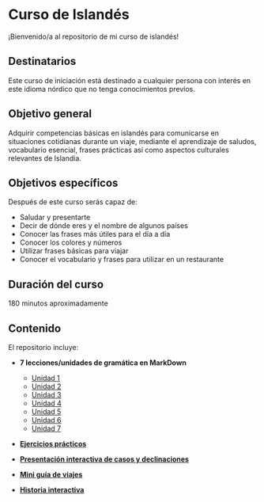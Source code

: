 # Curso de Islandés

¡Bienvenido/a al repositorio de mi curso de islandés! 

## Destinatarios
Este curso de iniciación está destinado a cualquier persona con interés en este idioma nórdico que no tenga conocimientos previos. 

## Objetivo general
Adquirir competencias básicas en islandés para comunicarse en situaciones cotidianas durante un viaje, mediante el aprendizaje de saludos, vocabulario esencial, frases prácticas así como aspectos culturales relevantes de Islandia.

## Objetivos específicos
Después de este curso serás capaz de:
- Saludar y presentarte
- Decir de dónde eres y el nombre de algunos países
- Conocer las frases más útiles para el día a día
- Conocer los colores y números
- Utilizar frases básicas para viajar
- Conocer el vocabulario y frases para utilizar en un restaurante

## Duración del curso
180 minutos aproximadamente

## Contenido  
El repositorio incluye:  
- **7 lecciones/unidades de gramática en MarkDown**  
  - [Unidad 1](/1.teoria-gramatica/U1.hae.md)  
  - [Unidad 2](/1.teoria-gramatica/U2.de_donde_eres.md)
  - [Unidad 3](/1.teoria-gramatica/U3.frases_utiles.md)
  - [Unidad 4](/1.teoria-gramatica/U4.colores.md)
  - [Unidad 5](/1.teoria-gramatica/U5.numeros.md)
  - [Unidad 6](/1.teoria-gramatica/U6.de_viaje.md)
  - [Unidad 7](/1.teoria-gramatica/U7.restaurante.md)
    
- **[Ejercicios prácticos](/ejercicios/)**

- **[Presentación interactiva de casos y declinaciones](/3.casos_declinaciones/index.html)**  
- **[Mini guía de viajes](/4.guia_de_viajes)**  
- **[Historia interactiva](/5.historia_interactiva/PERDIDO_EN_ISLANDIA.html)**  
